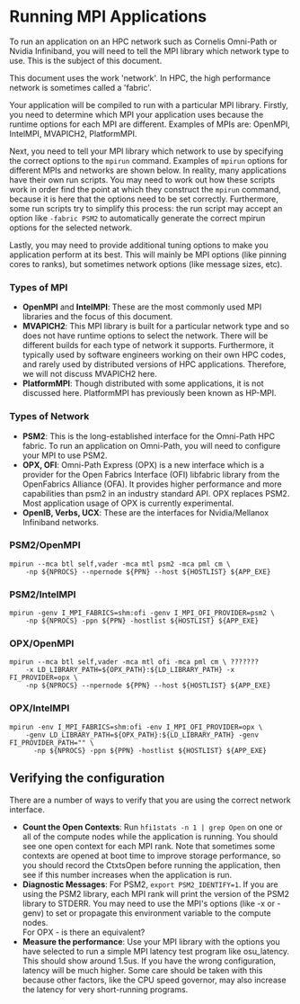 # Running MPI Applications

To run an application on an HPC network such as Cornelis Omni-Path or Nvidia Infiniband, you will need to tell the MPI library which network type to use.
This is the subject of this document.

This document uses the work 'network'. In HPC, the high performance network is sometimes called a 'fabric'.

Your application will be compiled to run with a particular MPI library.
Firstly, you need to determine which MPI your application uses because the runtime options for each MPI are different.
Examples of MPIs are: OpenMPI, IntelMPI, MVAPICH2, PlatformMPI.

Next, you need to tell your MPI library which network to use by specifying the correct options to the ```mpirun``` command.
Examples of ```mpirun``` options for different MPIs and networks are shown below.
In reality, many applications have their own run scripts. You may need to work out how these scripts work in order find the point at which
they construct the ```mpirun``` command, because it is here that the options need to be set correctly.
Furthermore, some run scripts try to simplify this process: the run script may accept an option like ```-fabric PSM2``` to automatically generate
the correct mpirun options for the selected network.

Lastly, you may need to provide additional tuning options to make you application perform at its best.
This will mainly be MPI options (like pinning cores to ranks), but sometimes network options (like message sizes, etc).


### Types of MPI
- <b>OpenMPI</b> and <b>IntelMPI</b>: These are the most commonly used MPI libraries and the focus of this document.
- <b>MVAPICH2</b>: This MPI library is built for a particular network type and so does not have runtime options to select the network.
There will be different builds for each type of network it supports.
Furthermore, it typically used by software engineers working on their own HPC codes, and rarely used by distributed versions of HPC applications.
Therefore, we will not discuss MVAPICH2 here.
- <b>PlatformMPI</b>: Though distributed with some applications, it is not discussed here. PlatformMPI has previously been known as HP-MPI.
### Types of Network
- <b>PSM2</b>: This is the long-established interface for the Omni-Path HPC fabric. To run an application on Omni-Path, you will need to configure your MPI to use PSM2.
- <b>OPX, OFI</b>: Omni-Path Express (OPX) is a new interface which is a provider for the Open Fabrics Interface (OFI) libfabric library
  from the OpenFabrics Alliance (OFA). It provides higher performance and more capabilities than psm2 in an industry standard API.
  OPX replaces PSM2. Most application usage of OPX is currently experimental.
- <b>OpenIB, Verbs, UCX</b>: These are the interfaces for Nvidia/Mellanox Infiniband networks.

### PSM2/OpenMPI
```
mpirun --mca btl self,vader -mca mtl psm2 -mca pml cm \
    -np ${NPROCS} --npernode ${PPN} --host ${HOSTLIST} ${APP_EXE}
```
### PSM2/IntelMPI
```
mpirun -genv I_MPI_FABRICS=shm:ofi -genv I_MPI_OFI_PROVIDER=psm2 \
    -np ${NPROCS} -ppn ${PPN} -hostlist ${HOSTLIST} ${APP_EXE}
```
		
### OPX/OpenMPI
```
mpirun --mca btl self,vader -mca mtl ofi -mca pml cm \ ???????
    -x LD_LIBRARY_PATH=${OPX_PATH}:${LD_LIBRARY_PATH} -x FI_PROVIDER=opx \
    -np ${NPROCS} --npernode ${PPN} --host ${HOSTLIST} ${APP_EXE}
```
### OPX/IntelMPI
```
mpirun -env I_MPI_FABRICS=shm:ofi -env I_MPI_OFI_PROVIDER=opx \
    -genv LD_LIBRARY_PATH=${OPX_PATH}:${LD_LIBRARY_PATH} -genv FI_PROVIDER_PATH="" \
	  -np ${NPROCS} -ppn ${PPN} -hostlist ${HOSTLIST} ${APP_EXE}
```

## Verifying the configuration
There are a number of ways to verify that you are using the correct network interface.
- <b>Count the Open Contexts</b>:
  Run ```hfi1stats -n 1 | grep Open``` on one or all of the compute nodes while the application is running.
  You should see one open context for each MPI rank. Note that sometimes some contexts are opened at boot time to improve storage performance,
  so you should record the CtxtsOpen before running the application, then see if this number increases when the application is run.
- <b>Diagnostic Messages</b>:
  For PSM2, ```export PSM2_IDENTIFY=1```. If you are using the PSM2 library, each MPI rank will print the version of the PSM2 library to STDERR.
  You may need to use the MPI's options (like -x or -genv) to set or propagate this environment variable to the compute nodes.<br>
  For OPX - is there an equivalent?
- <b>Measure the performance</b>:
  Use your MPI library with the options you have selected to run a simple MPI latency test program like osu_latency.
  This should show around 1.5us. If you have the wrong configuration, latency will be much higher.
  Some care should be taken with this because other factors, like the CPU speed governor, may also increase the latency for very short-running programs. 
      
